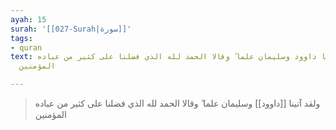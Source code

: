 ```yaml
---
ayah: 15
surah: '[[027-Surah|سورة]]'
tags:
- quran
text: ولقد آتينا داوود وسليمان علما ۖ وقالا الحمد لله الذي فضلنا على كثير من عباده
  المؤمنين

---
```

> ولقد آتينا [[داوود]] وسليمان علما ۖ وقالا الحمد لله الذي فضلنا على كثير من عباده المؤمنين
